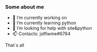 ### Some about me

- 🔭 I’m currently working on 
- 🌱 I’m currently learning python
- 🤔 I’m looking for help with site&python
- 📫 Contacts: jstflwme#6764


That`s all
